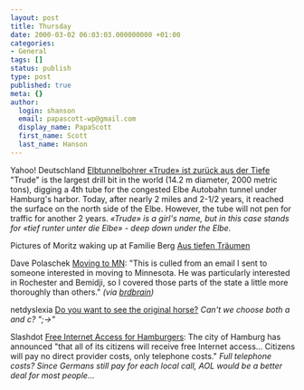 ```yaml
---
layout: post
title: Thursday
date: 2000-03-02 06:03:03.000000000 +01:00
categories:
- General
tags: []
status: publish
type: post
published: true
meta: {}
author:
  login: shanson
  email: papascott-wp@gmail.com
  display_name: PapaScott
  first_name: Scott
  last_name: Hanson
---
```

<p>Yahoo! Deutschland <a href="http://de.news.yahoo.com/000302/9/m23f.html">Elbtunnelbohrer «Trude» ist zurück aus der Tiefe</a> "Trude" is the largest drill bit in the world (14.2 m diameter, 2000 metric tons), digging a 4th tube for the congested Elbe Autobahn tunnel under Hamburg's harbor. Today, after nearly 2 miles and 2-1/2 years, it reached the surface on the north side of the Elbe. However, the tube will not pen for traffic for another 2 years. <i>«Trude» is a girl's name, but in this case stands for «tief runter unter die Elbe»  -  deep down under the Elbe.</i></p>
<p>Pictures of Moritz waking up at Familie Berg <a href="http://familieberg.editthispage.com/2000/03/02">Aus tiefen Träumen</a></p>
<p>Dave Polaschek <a href="http://www.polaschek-computing.com/misc/movingmn.html">Moving to MN</a>: "This is culled from an email I sent to someone interested in moving to Minnesota. He was particularly interested in Rochester and Bemidji, so I covered those parts of the state a little more thoroughly than others." <i>(via <a href="http://brdbrain.editthispage.com">brdbrain</a>)</i></p>
<p>netdyslexia <a href="http://netdyslexia.editthispage.com/surveys/run/arf@sexyjazz.de/doYouWantToSeeTheOriginalHorse">Do you want to see the original horse?</a> <i>Can't we choose both a and c? ";->"</i></p>
<p>Slashdot  <a href="http://slashdot.org/article.pl?sid=00/03/01/092251&mode=thread"> Free Internet Access for Hamburgers</a>:  The city of Hamburg has announced "that all of its citizens will receive free Internet access... Citizens will pay no direct provider costs, only telephone costs." <i>Full telephone costs? Since Germans still pay for each local call, AOL would be a better deal for most people...</i></p>
